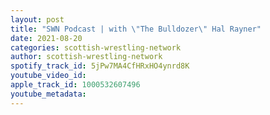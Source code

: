 ```yaml
---
layout: post
title: "SWN Podcast | with \"The Bulldozer\" Hal Rayner"
date: 2021-08-20
categories: scottish-wrestling-network
author: scottish-wrestling-network
spotify_track_id: 5jPw7MA4CfHRxHO4ynrd8K
youtube_video_id: 
apple_track_id: 1000532607496
youtube_metadata: 
---
```

